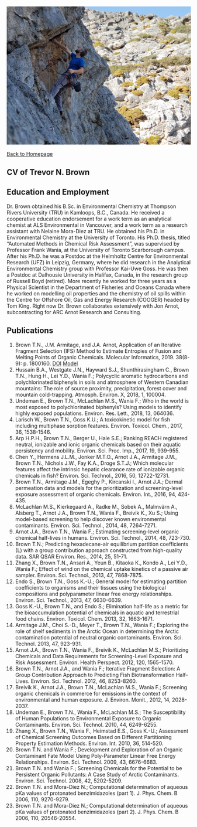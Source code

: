 ![TNB Kalymnos 2018](./images/tnb_pic02.jpg)

[Back to Homepage](./index.md)

## CV of Trevor N. Brown

## Education and Employment

Dr. Brown obtained his B.Sc. in Environmental Chemistry at Thompson Rivers University (TRU) in Kamloops, B.C., Canada. He received a cooperative education endorsement for a work term as an analytical chemist at ALS Environmental in Vancouver, and a work term as a research assistant with Nelaine Mora-Diez at TRU. He obtained his Ph.D. in Environmental Chemistry at the University of Toronto. His Ph.D. thesis, titled “Automated Methods in Chemical Risk Assessment”, was supervised by Professor Frank Wania, at the University of Toronto Scarborough campus. After his Ph.D. he was a Postdoc at the Helmholtz Centre for Environmental Research (UFZ) in Leipzig, Germany, where he did research in the Analytical Environmental Chemistry group with Professor Kai-Uwe Goss. He was then a Postdoc at Dalhousie University in Halifax, Canada, in the research group of Russell Boyd (retired). More recently he worked for three years as a Physical Scientist in the Department of Fisheries and Oceans Canada where he worked on modelling oil properties and the chemistry of oil spills within the Centre for Offshore Oil, Gas and Energy Research (COOGER) headed by Tom King. Right now Dr. Brown collaborates extensively with Jon Arnot, subcontracting for ARC Arnot Research and Consulting.

## Publications

1.	Brown T.N., J.M. Armitage, and J.A. Arnot, Application of an Iterative Fragment Selection (IFS) Method to Estimate Entropies of Fusion and Melting Points of Organic Chemicals. Molecular Informatics, 2019. 38(8-9): p. 1800160. [DOI](https://onlinelibrary.wiley.com/doi/full/10.1002/minf.201800160) [Model](https://github.com/tnbrowncontam/ifsapp)
2.	Hussain B.A., Westgate J.N., Hayward S.J., Shunthirasingham C., Brown T.N., Hung H., Lei Y.D., Wania F.; Polycyclic aromatic hydrocarbons and polychlorinated biphenyls in soils and atmosphere of Western Canadian mountains: The role of source proximity, precipitation, forest cover and mountain cold-trapping. Atmosph. Environ. X, 2018, 1, 100004.
3.	Undeman E., Brown T.N., McLachlan M.S., Wania F.; Who in the world is most exposed to polychlorinated biphenyls? Using models to identify highly exposed populations. Environ. Res. Lett., 2018, 13, 064036.
4.	Larisch W., Brown T.N., Goss K.U.; A toxicokinetic model for fish including multiphase sorption features. Environ. Toxicol. Chem., 2017, 36, 1538-1546.
5.	Arp H.P.H., Brown T.N., Berger U., Hale S.E.; Ranking REACH registered neutral, ionizable and ionic organic chemicals based on their aquatic persistency and mobility. Environ. Sci. Proc. Imp., 2017, 19, 939-955.
6.	Chen Y., Hermens J.L.M., Jonker M.T.O., Arnot J.A., Armitage J.M., Brown T.N., Nichols J.W., Fay K.A., Droge S.T.J.; Which molecular features affect the intrinsic hepatic clearance rate of ionizable organic chemicals in fish? Environ. Sci. Technol., 2016, 50, 12722-12731.
7.	Brown T.N., Armitage J.M., Egeghy P., Kircanski I., Arnot J.A.; Dermal permeation data and models for the prioritization and screening-level exposure assessment of organic chemicals. Environ. Int., 2016, 94, 424-435.
8.	McLachlan M.S., Kierkegaard A., Radke M., Sobek A., Malmvärn A., Alsberg T., Arnot J.A., Brown T.N., Wania F., Breivik K., Xu S.; Using model-based screening to help discover known environmental contaminants. Environ. Sci. Technol., 2014, 48, 7264-7271.
9.	Arnot J.A., Brown T.N., Wania F.; Estimating screening-level organic chemical half-lives in humans. Environ. Sci. Technol., 2014, 48, 723-730.
10.	Brown T.N.; Predicting hexadecane-air equilibrium partition coefficients (L) with a group contribution approach constructed from high-quality data. SAR QSAR Environ. Res., 2014, 25, 51-71.
11.	Zhang X., Brown T.N., Ansari A., Yeun B., Kitaoka K., Kondo A., Lei Y.D., Wania F.; Effect of wind on the chemical uptake kinetics of a passive air sampler. Environ. Sci. Technol., 2013, 47, 7868-7875.
12.	Endo S., Brown T.N., Goss K.-U.; General model for estimating partition coefficients to organisms and their tissues using the biological compositions and polyparameter linear free energy relationships. Environ. Sci. Technol., 2013, 47, 6630-6639.
13.	Goss K.-U., Brown T.N., and Endo S.; Elimination half-life as a metric for the bioaccumulation potential of chemicals in aquatic and terrestrial food chains. Environ. Toxicol. Chem. 2013, 32, 1663-1671.
14.	Armitage J.M., Choi S.-D., Meyer T., Brown T.N., Wania F.; Exploring the role of shelf sediments in the Arctic Ocean in determining the Arctic contamination potential of neutral organic contaminants. Environ. Sci. Technol. 2013, 47, 923-931.
15.	Arnot J.A., Brown T.N., Wania F., Breivik K., McLachlan M.S.; Prioritizing Chemicals and Data Requirements for Screening-Level Exposure and Risk Assessment. Environ. Health Perspect. 2012, 120, 1565-1570.
16.	Brown T.N., Arnot J.A., and Wania F.; Iterative Fragment Selection: A Group Contribution Approach to Predicting Fish Biotransformation Half-Lives. Environ. Sci. Technol. 2012, 46, 8253-8260.
17.	Breivik K., Arnot J.A., Brown T.N., McLachlan M.S., Wania F.; Screening organic chemicals in commerce for emissions in the context of environmental and human exposure. J. Environ. Monit., 2012, 14, 2028-2037.
18.	Undeman E., Brown T.N., Wania F., McLachlan M.S.; The Susceptibility of Human Populations to Environmental Exposure to Organic Contaminants. Environ. Sci. Technol. 2010, 44, 6249-6255.
19.	Zhang X., Brown T.N., Wania F., Heimstad E.S., Goss K.-U.; Assessment of Chemical Screening Outcomes Based on Different Partitioning Property Estimation Methods. Environ. Int. 2010, 36, 514-520.
20.	Brown T.N. and Wania F.; Development and Exploration of an Organic Contaminant Fate Model Using Poly-Parameter Linear Free Energy Relationships. Environ. Sci. Technol. 2009, 43, 6676-6683.
21.	Brown T.N. and Wania F.; Screening Chemicals for the Potential to be Persistent Organic Pollutants: A Case Study of Arctic Contaminants. Environ. Sci. Technol. 2008, 42, 5202-5209.
22.	Brown T.N. and Mora-Diez N.; Computational determination of aqueous pKa values of protonated benzimidazoles (part 1). J. Phys. Chem. B 2006, 110, 9270-9279.
23.	Brown T.N. and Mora-Diez N.; Computational determination of aqueous pKa values of protonated benzimidazoles (part 2). J. Phys. Chem. B 2006, 110, 20546-20554.
